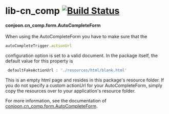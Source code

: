 # lib-cn_comp  [![Build Status](https://travis-ci.org/conjoon/lib-cn_comp.svg?branch=master)](https://travis-ci.org/conjoon/lib-cn_comp)

#### conjoon.cn_comp.form.AutoCompleteForm
When using the AutoCompleteForm you have to make sure that the
```javascript
autoCompleteTrigger.actionUrl
```
configuration option is set to a valid document. In the package itself, the
default value for this property is
```javascript
 defaultFakeActionUrl : './resources/html/blank.html'
```
This is an empty html page and resides in this package's resource folder.
If you do not specify a custom actionUrl for your AutoCompleteForm, simply copy the resources over to your application's resource folder.

For more information, see the documentation of [conjoon.cn_comp.form.AutoCompleteForm](https://github.com/conjoon/lib-cn_comp/blob/master/classic/src/form/AutoCompleteForm.js).